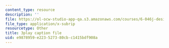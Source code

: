 ```yaml
---
content_type: resource
description: ''
file: https://ol-ocw-studio-app-qa.s3.amazonaws.com/courses/6-046j-design-and-analysis-of-algorithms-spring-2015/e9878959e223527380cbc1415bdf908a_mUBmcbbJNf4.vtt
file_type: application/x-subrip
resourcetype: Other
title: 3play caption file
uid: e9878959-e223-5273-80cb-c1415bdf908a
---
```

